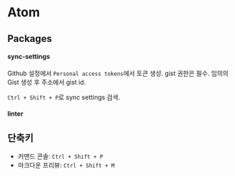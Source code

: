 # Atom

## Packages
#### sync-settings
Github 설정에서 `Personal access tokens`에서 토큰 생성. gist 권한은 필수.
임의의 Gist 생성 후 주소에서 gist id.

`Ctrl + Shift + P`로 sync settings 검색.

#### linter

## 단축키
- 커맨드 콘솔: `Ctrl + Shift + P`
- 마크다운 프리뷰: `Ctrl + Shift + M`
